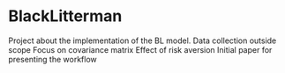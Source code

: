 # BlackLitterman
Project about the implementation of the BL model.
Data collection outside scope
Focus on covariance matrix
Effect of risk aversion
Initial paper for presenting the workflow
